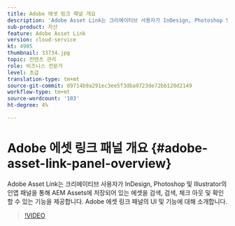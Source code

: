 ```yaml
---
title: Adobe 에셋 링크 패널 개요
description: 'Adobe Asset Link는 크리에이티브 사용자가 InDesign, Photoshop 및 Illustrator의 인앱 패널을 통해 AEM Assets에 저장되어 있는 에셋을 검색, 검색, 체크 아웃 및 확인할 수 있는 기능을 제공합니다. Adobe 에셋 링크 패널의 UI 및 기능에 대해 소개합니다. '
sub-product: 자산
feature: Adobe Asset Link
version: cloud-service
kt: 4905
thumbnail: 33734.jpg
topic: 컨텐츠 관리
role: 비즈니스 전문가
level: 초급
translation-type: tm+mt
source-git-commit: d9714b9a291ec3ee5f3dba9723de72bb120d2149
workflow-type: tm+mt
source-wordcount: '103'
ht-degree: 4%

---
```



# Adobe 에셋 링크 패널 개요 {#adobe-asset-link-panel-overview}

Adobe Asset Link는 크리에이티브 사용자가 InDesign, Photoshop 및 Illustrator의 인앱 패널을 통해 AEM Assets에 저장되어 있는 에셋을 검색, 검색, 체크 아웃 및 확인할 수 있는 기능을 제공합니다. Adobe 에셋 링크 패널의 UI 및 기능에 대해 소개합니다.

>[!VIDEO](https://video.tv.adobe.com/v/33734/?quality=12)
